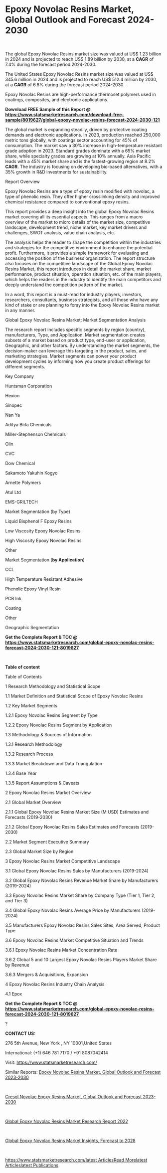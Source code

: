 <h1>Epoxy Novolac Resins Market, Global Outlook and Forecast 2024-2030</h1><br/><p>The global Epoxy Novolac Resins market size was valued at US$ 1.23 billion in 2024 and is projected to reach US$ 1.89 billion by 2030, at a <strong>CAGR</strong> of 7.4% during the forecast period 2024-2030.</p>
 
 
 
 <p>The United States Epoxy Novolac Resins market size was valued at US$ 345.6 million in 2024 and is projected to reach US$ 512.4 million by 2030, at a <strong>CAGR</strong> of 6.8% during the forecast period 2024-2030.</p>
 
 
 
 <p>Epoxy Novolac Resins are high-performance thermoset polymers used in coatings, composites, and electronic applications.</p>
 
 
 
 <p><strong>Download FREE Sample of this Report @ <a href="https://www.statsmarketresearch.com/download-free-sample/8019627/global-epoxy-novolac-resins-forecast-2024-2030-121">https://www.statsmarketresearch.com/download-free-sample/8019627/global-epoxy-novolac-resins-forecast-2024-2030-121</a></strong></p>
 
 
 
 <p>The global market is expanding steadily, driven by protective coating demands and electronic applications. In 2023, production reached 250,000 metric tons globally, with coatings sector accounting for 45% of consumption. The market saw a 30% increase in high-temperature resistant grade adoption in 2023. Standard grades dominate with a 65% market share, while specialty grades are growing at 10% annually. Asia Pacific leads with a 45% market share and is the fastest-growing region at 8.2% <strong>CAGR</strong>. The industry is focusing on developing bio-based alternatives, with a 35% growth in R&D investments for sustainability.</p>
 
 
 
 <p>Report Overview</p>
 
 
 
 <p>Epoxy Novolac Resins are a type of epoxy resin modified with novolac, a type of phenolic resin. They offer higher crosslinking density and improved chemical resistance compared to conventional epoxy resins.</p>
 
 
 
 <p>This report provides a deep insight into the global Epoxy Novolac Resins market covering all its essential aspects. This ranges from a macro overview of the market to micro details of the market size, competitive landscape, development trend, niche market, key market drivers and challenges, SWOT analysis, value chain analysis, etc.</p>
 
 
 
 <p>The analysis helps the reader to shape the competition within the industries and strategies for the competitive environment to enhance the potential profit. Furthermore, it provides a simple framework for evaluating and accessing the position of the business organization. The report structure also focuses on the competitive landscape of the Global Epoxy Novolac Resins Market, this report introduces in detail the market share, market performance, product situation, operation situation, etc. of the main players, which helps the readers in the industry to identify the main competitors and deeply understand the competition pattern of the market.</p>
 
 
 
 <p>In a word, this report is a must-read for industry players, investors, researchers, consultants, business strategists, and all those who have any kind of stake or are planning to foray into the Epoxy Novolac Resins market in any manner.</p>
 
 
 
 <p>Global Epoxy Novolac Resins Market: Market Segmentation Analysis</p>
 
 
 
 <p>The research report includes specific segments by region (country), manufacturers, Type, and Application. Market segmentation creates subsets of a market based on product type, end-user or application, Geographic, and other factors. By understanding the market segments, the decision-maker can leverage this targeting in the product, sales, and marketing strategies. Market segments can power your product development cycles by informing how you create product offerings for different segments.</p>
 
 
 
 <p>Key Company</p>
 
 
 
 <p>Huntsman Corporation</p>
 
 
 
 <p>Hexion</p>
 
 
 
 <p>Sinopec</p>
 
 
 
 <p>Nan Ya</p>
 
 
 
 <p>Aditya Birla Chemicals</p>
 
 
 
 <p>Miller-Stephenson Chemicals</p>
 
 
 
 <p>Olin</p>
 
 
 
 <p>CVC</p>
 
 
 
 <p>Dow Chemical</p>
 
 
 
 <p>Sakamoto Yakuhin Kogyo</p>
 
 
 
 <p>Arnette Polymers</p>
 
 
 
 <p>Atul Ltd</p>
 
 
 
 <p>EMS-GRILTECH</p>
 
 
 
 <p>Market Segmentation (by Type)</p>
 
 
 
 <p>Liquid Bisphenol F Epoxy Resins</p>
 
 
 
 <p>Low Viscosity Epoxy Novolac Resins</p>
 
 
 
 <p>High Viscosity Epoxy Novolac Resins</p>
 
 
 
 <p>Other</p>
 
 
 
 <p>Market Segmentation (<strong>by Application</strong>)</p>
 
 
 
 <p>CCL</p>
 
 
 
 <p>High Temperature Resistant Adhesive</p>
 
 
 
 <p>Phenolic Epoxy Vinyl Resin</p>
 
 
 
 <p>PCB Ink</p>
 
 
 
 <p>Coating</p>
 
 
 
 <p>Other</p>
 
 
 
 <p>Geographic Segmentation</p>
 
 
 
 <div><b>Get the Complete Report & TOC @ <a href="https://www.statsmarketresearch.com/global-epoxy-novolac-resins-forecast-2024-2030-121-8019627">https://www.statsmarketresearch.com/global-epoxy-novolac-resins-forecast-2024-2030-121-8019627</a></b></div>
 
 
 
 <p><br />
 
 <b>Table of content</b></p>
 
 
 
 <p>Table of Contents<br />
 
 1 Research Methodology and Statistical Scope<br />
 
 1.1 Market Definition and Statistical Scope of Epoxy Novolac Resins<br />
 
 1.2 Key Market Segments<br />
 
 1.2.1 Epoxy Novolac Resins Segment by Type<br />
 
 1.2.2 Epoxy Novolac Resins Segment by Application<br />
 
 1.3 Methodology & Sources of Information<br />
 
 1.3.1 Research Methodology<br />
 
 1.3.2 Research Process<br />
 
 1.3.3 Market Breakdown and Data Triangulation<br />
 
 1.3.4 Base Year<br />
 
 1.3.5 Report Assumptions & Caveats<br />
 
 2 Epoxy Novolac Resins Market Overview<br />
 
 2.1 Global Market Overview<br />
 
 2.1.1 Global Epoxy Novolac Resins Market Size (M USD) Estimates and Forecasts (2019-2030)<br />
 
 2.1.2 Global Epoxy Novolac Resins Sales Estimates and Forecasts (2019-2030)<br />
 
 2.2 Market Segment Executive Summary<br />
 
 2.3 Global Market Size by Region<br />
 
 3 Epoxy Novolac Resins Market Competitive Landscape<br />
 
 3.1 Global Epoxy Novolac Resins Sales by Manufacturers (2019-2024)<br />
 
 3.2 Global Epoxy Novolac Resins Revenue Market Share by Manufacturers (2019-2024)<br />
 
 3.3 Epoxy Novolac Resins Market Share by Company Type (Tier 1, Tier 2, and Tier 3)<br />
 
 3.4 Global Epoxy Novolac Resins Average Price by Manufacturers (2019-2024)<br />
 
 3.5 Manufacturers Epoxy Novolac Resins Sales Sites, Area Served, Product Type<br />
 
 3.6 Epoxy Novolac Resins Market Competitive Situation and Trends<br />
 
 3.6.1 Epoxy Novolac Resins Market Concentration Rate<br />
 
 3.6.2 Global 5 and 10 Largest Epoxy Novolac Resins Players Market Share by Revenue<br />
 
 3.6.3 Mergers & Acquisitions, Expansion<br />
 
 4 Epoxy Novolac Resins Industry Chain Analysis<br />
 
 4.1 Epox</p>
 
 
 
 <div><b>Get the Complete Report & TOC @ <a href="https://www.statsmarketresearch.com/global-epoxy-novolac-resins-forecast-2024-2030-121-8019627">https://www.statsmarketresearch.com/global-epoxy-novolac-resins-forecast-2024-2030-121-8019627</a></b></div>
 
 
 
 <p>? </p>
 
 
 
 <p><b>CONTACT US:</b><br />
 
 276 5th Avenue, New York , NY 10001,United States<br />
 
 International: (+1) 646 781 7170 / +91 8087042414<br />
 
 Visit: <a href="https://www.statsmarketresearch.com/">https://www.statsmarketresearch.com/</a><br />
 
 Similar Reports: <a href="https://www.statsmarketresearch.com/global-epoxy-novolac-resins-forecast-2024-2030-121-8019627">Epoxy Novolac Resins Market, Global Outlook and Forecast 2023-2030</a><br />
 
 <br />
 
 <a href="https://www.statsmarketresearch.com/global-epoxy-novolac-resins-forecast-2024-2030-121-8019627">Cresol Novolac Epoxy Resins Market, Global Outlook and Forecast 2023-2030</a><br />
 
 <br />
 
 <a href="https://www.statsmarketresearch.com/global-epoxy-novolac-resins-forecast-2024-2030-121-8019627">Global Epoxy Novolac Resins Market Research Report 2022</a><br />
 
 <br />
 
 <a href="https://www.statsmarketresearch.com/global-epoxy-novolac-resins-forecast-2024-2030-121-8019627">Global Epoxy Novolac Resins Market Insights, Forecast to 2028</a><br />
 
 <br />
 
 <a href="https://gyeongbokgung.com">https://www.statsmarketresearch.com/</a><a href="https://hallyeomaritime.com">latest Articles</a><a href="https://jingwansa.com">Read More</a><a href="https://nguoiviet.jp/">latest Articles</a><a href="https://www.intelmarketresearch.com/">latest Publications</a></p>